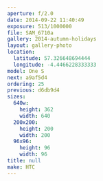 ```yaml
---
aperture: f/2.0
date: 2014-09-22 11:40:49
exposure: 513/1000000
file: SAM_6710a
gallery: 2014-autumn-holidays
layout: gallery-photo
location:
  latitude: 57.326648694444
  longitude: -4.4466228333333
model: One S
next: a9af5d4
ordering: 25
previous: d6db9d4
sizes:
  640w:
    height: 362
    width: 640
  200x200:
    height: 200
    width: 200
  96x96:
    height: 96
    width: 96
title: null
make: HTC
---
```

